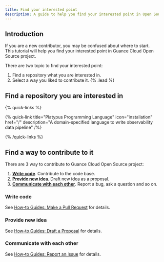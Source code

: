 ```yaml
---
title: Find your interested point
description: A guide to help you find your interested point in Open Source project
---
```


## Introduction

If you are a new contributor, you may be confused about where to start. This tutorial will help you find your interested point in Guance Cloud Open Source project.

There are two topic to find your interested point:

1. Find a repository what you are interested in.
2. Select a way you liked to contribute it.
{% .lead %}

## Find a repository you are interested in

{% quick-links %}

{% quick-link title="Platypus Programming Language" icon="installation" href="/" description="A domain-specified language to write observability data pipeline" /%}

{% /quick-links %}

## Find a way to contribute to it

There are 3 way to contribute to Guance Cloud Open Source project:

1. [**Write code**](#write-code). Contribute to the code base.
1. [**Provide new idea**](#provide-new-idea). Draft new idea as a proposal.
1. [**Communicate with each other**](#communicate-with-each-other). Report a bug, ask a question and so on.

### Write code

See [How-to Guides: Make a Pull Request](/contribution-guide/how-to-guide/make-a-pull-request) for details.

### Provide new idea

See [How-to Guides: Draft a Proposal](/contribution-guide/how-to-guide/draft-a-proposal) for details.

### Communicate with each other

See [How-to Guides: Report an Issue](/contribution-guide/how-to-guide/report-an-issue) for details.
